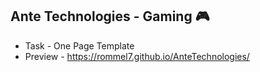 ## Ante Technologies - Gaming 🎮

- Task - One Page Template
- Preview - https://rommel7.github.io/AnteTechnologies/
